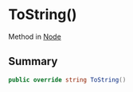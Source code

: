 # ToString()

Method in [Node](broken-reference)

## Summary

```csharp
public override string ToString()
```
